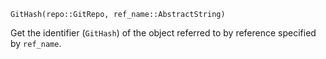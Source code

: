 ```
GitHash(repo::GitRepo, ref_name::AbstractString)
```

Get the identifier (`GitHash`) of the object referred to by reference specified by `ref_name`.
